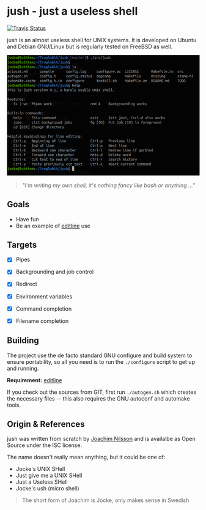 jush - just a useless shell
===========================
[![Travis Status][]][Travis]

jush is an almost useless shell for UNIX systems.  It is developed on
Ubuntu and Debian GNU/Linux but is regularly tested on FreeBSD as well.

![The jush shell](jush.png)
> _"I'm writing my own shell, it's nothing fancy like bash or anything ..."_


Goals
-----

- Have fun
- Be an example of [editline][] use


Targets
-------

- [x] Pipes
- [x] Backgrounding and job control
- [x] Redirect
- [x] Environment variables
- [x] Command completion
- [x] Filename completion


Building
--------

The project use the de facto standard GNU configure and build system to
ensure portability, so all you need is to run the `./configure` script
to get up and running.

**Requirement:** [editline][]

If you check out the sources from GIT, first run `./autogen.sh` which
creates the necessary files -- this also requires the GNU autoconf and
automake tools.


Origin & References
-------------------

jush was written from scratch by [Joachim Nilsson](http://troglobit.com)
and is availalbe as Open Source under the ISC license.

The name doesn't really mean anything, but it could be one of:

- Jocke's UNIX SHell
- Just give me a UNIX SHell
- Just a Useless SHell
- Jocke's ush (micro shell)

> The short form of Joachim is Jocke, only makes sense in Swedish

[Travis]:        https://travis-ci.com/troglobit/jush
[Travis Status]: https://travis-ci.com/troglobit/jush.png?branch=master
[editline]:      https://github.com/troglobit/editline
